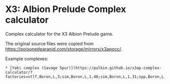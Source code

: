 X3: Albion Prelude Complex calculator
=====================================

Complex calculator for the X3 Albion Prelude game.

The original source files were copied from https://poisonedparanid.com/storage/mirrors/x3apocc/.

Example complexes:

    * [Yaki complex (Savage Spur)](https://pulkin.github.io/x3ap-complex-calculator/?factories=xtlf,Boron,L,3;sim,Boron,L,1,40;sim,Boron,L,1,31;spp,Boron,L,2,215;spp,Boron,M,1,215;bgf,Boron,L,4;bfcl,Boron,L,4;om,Boron,L,1,57;rr,Split,M,1;df,Teladi,L,1;csa,Split,M,1;wf,Argon,L,2;sqmf,Split,S,2;bpl,Teladi,L,1;sfd,Argon,L,2;htff,Boron,S,3&sector=33)
